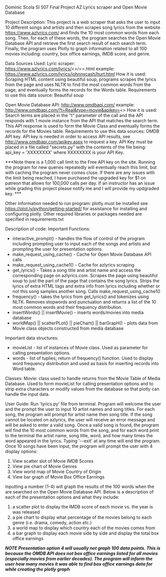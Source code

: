 Dominic Scola
SI 507 Final Project
AZ Lyrics scraper and Open Movie Database 

Project Description:
This project is a web scraper that asks the user to input 10 different songs and artists and then scrapes song lyrics from the website https://www.azlyrics.com/ and finds the 10 most common words from each song. Then, for each of these words, the program searches the Open Movie Database API and retrieve the first search result of each search term. Finally, the program uses Plotly to graph information related to all 100 movies including: country, box office earnings, IMDB score, and genre. 

Data Sources Used:
Lyric scraper:
  https://www.azlyrics.com/lyrics/<<artistname>>/<<songtitle>>.html
  example: https://www.azlyrics.com/lyrics/johnnycash/hurt.html
  How it is used: Scraping HTML content using beautiful soup, programs scrapes the lyrics from the page and uses NLTK to find the most       common words from the page, and eventually forms the records for the Words table.
  Requirements to use this data source: Beautiful soup
  
Open Movie Database API:
  http://www.omdbapi.com/
  example: http://www.omdbapi.com/?t=Real&type=movie&apikey=<<APIKEY>>
  How it is used: Search terms are placed in the "t" parameter of the call and the API responds with 1 movie instance from the API that     matches the search term. This API response is used to form the Movie Class and eventually forms the records for the Movies table.
  Requirements to use this data sources: OMDB API key. API key is needed in order to access API results, see http://www.omdbapi.com/apikey.aspx to request a key. API Key must be placed in a file called "secrets.py" with the contents of the file being: api_key = 'XXXXXXXX' where XXXXXXXX is your API Key.
  
  ***Note there is a 1,000 call limit to the Free API key on the site. Running the program for new queries repeatedly will eventually reach this limit, but with caching the program never comes close. If there are any issues with the limit being reached, I have purchased the upgraded key for $1 on patreon that allows for 100,000 calls per day. If an instructor has an issue while grading this project please notify me and I will provide my updgraded key. ***
  
Other information needed to run program:
plotly must be installed see https://plot.ly/python/getting-started/ for assistance for installing and configuring plotly.
Other required libraries or packages needed are specified in requirements.txt

Description of code:
Important Functions:
- interactive_prompt() - handles the flow of control of the program including prompting user to input each of the songs and artists and prompting the user for presentation options.
- make_request_using_cache() - Cache for Open Movie Database API calls
- make_request_using_cache1() - Cache for azlyrics scraping
- get_lyrics() - Takes a song title and artist name and access the corresponding page on azlyrics.com. Scrapes the page using beautiful soup to just the part of the page that contains the song lyrics. Strips the lyrics of extra HTML tags and extra info from lyrics including whether or not this song samples another song. Calls make_request_using_cache1()
- frequency() - takes the lyrics from get_lyrics() and tokenizes using NLTK. Removes stopwords and punctuation and returns a list of the 10 most common words and their frequency distribution. 
- insertWords() || insertMovie() - inserts words/movies into media database
- worldMap() || scatterPLot() || pieChart() || barGrapH() - plots data from Movie class objects constructed from media database

Important data structures:
- movieList - list of instances of Movie class. Used as parameter for calling presentation options.
- words - list of tuplies; return of frequency() function. Used to display word frequency distribution and used as basis for inserting records into Word table.

Classes:
Movie: class used to handle returns from the Movie Table of Media Database. Used to form movieList for calling presentation options and to strip extra characters or modify values from the database so that plotly can handle the input data.


User Guide:
Run 'lyrics.py' file from terminal. Program will welcome the user and the prompt the user to input 10 artist names and song titles. For each song, the program will prompt for artist name then song title. If the song cannot be located on azlyrics, the user will receive an error message and will be asked to enter a valid song. Once a valid song is found, the program will find the 10 most common words from the song, and for each word print to the terminal the artist name, song title, word, and how many times the word appeared in the lyrics. Typing '--exit' at any time will end the program. Once 10 songs have been input, the program will prompt the user with 4 display options:

1. View scatter slot of Movie IMDB Scores
2. View pie chart of Movie Genres
3. View world map of Movie Country of Origin
4. View bar graph of Movie Box Office Earnings

Inputting a number (1-4) will graph the results of the 100 words when the are searched on the Open Movie Database API. Below is a description of each of the presentation options and what they include:

1. a scatter plot to display the IMDB score of each movie vs. the year is was released
2. a pie chart to display what percentage of the movies belong to each genre (i.e. drama, comedy, action etc.)
3. a world map to display which country each of the movies comes from
4. a bar graph to display each movie side by side and display the total box office earnings

***NOTE Presentation option 4 will usually not graph 100 data points. This is because the OMDB API does not box office earnings listed for all movies (especially movies from earlier decades). The program will inform the user how many movies it was able to find box office earnings data for while creating the plotly graph*** 



  
  
